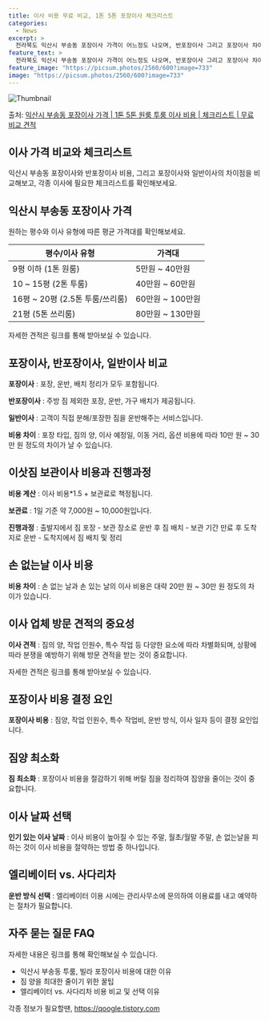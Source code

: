 ```yaml
---
title: 이사 비용 무료 비교, 1톤 5톤 포장이사 체크리스트
categories:
  - News
excerpt: >
  전라북도 익산시 부송동 포장이사 가격이 어느정도 나오며, 반포장이사 그리고 포장이사 차이점을 알아보겠습니다. 1톤 2톤 5톤 원룸 투룸 경우 이사 비용은 어느정도 되며, 어디서 무료 비교 견적을 받아 보실 수 있는지 간단한 이사 체크리스트와 함께 알아보겠습니다.익산시 부송동 포장이사 가격 무료 살펴보기 👈 클릭익산시 부송동 포장이사 평균 이사 비용평수익산시 부송동 평균 이사 비용원룸 이사9평 이하 (1톤)5만원 ~ 40만원투룸 이사10 ~ 15평 (2톤)40만원 ~ 60만원투룸/쓰리룸 이사16평 ~ 20평 (2.5톤)60만원 ~ 100만원쓰리룸 이사21평 (5톤) ~80만원 ~ 130만원우리집 무료 이사견적 받기 👈 클릭익산시 부송동 포장이사, 반포장이사, 일반이사 비교이사를 고려하실 때, 포장이사,..
feature_text: >
  전라북도 익산시 부송동 포장이사 가격이 어느정도 나오며, 반포장이사 그리고 포장이사 차이점을 알아보겠습니다. 1톤 2톤 5톤 원룸 투룸 경우 이사 비용은 어느정도 되며, 어디서 무료 비교 견적을 받아 보실 수 있는지 간단한 이사 체크리스트와 함께 알아보겠습니다.익산시 부송동 포장이사 가격 무료 살펴보기 👈 클릭익산시 부송동 포장이사 평균 이사 비용평수익산시 부송동 평균 이사 비용원룸 이사9평 이하 (1톤)5만원 ~ 40만원투룸 이사10 ~ 15평 (2톤)40만원 ~ 60만원투룸/쓰리룸 이사16평 ~ 20평 (2.5톤)60만원 ~ 100만원쓰리룸 이사21평 (5톤) ~80만원 ~ 130만원우리집 무료 이사견적 받기 👈 클릭익산시 부송동 포장이사, 반포장이사, 일반이사 비교이사를 고려하실 때, 포장이사,..
feature_image: "https://picsum.photos/2560/600?image=733"
image: "https://picsum.photos/2560/600?image=733"
---
```


![Thumbnail](https://img1.daumcdn.net/thumb/R800x0/?scode=mtistory2&fname=https%3A%2F%2Fblog.kakaocdn.net%2Fdn%2Fpk2Bw%2FbtsG80qwx1A%2FmkFrsQ7XRBtl5EvLY9CHsk%2Fimg.webp)

<p>출처: <a href="https://qoogle.tistory.com/8792" rel="dofollow">익산시 부송동 포장이사 가격 | 1톤 5톤 원룸 투룸 이사 비용 | 체크리스트 | 무료 비교 견적</a> </p>

## 이사 가격 비교와 체크리스트

익산시 부송동 포장이사와 반포장이사 비용, 그리고 포장이사와 일반이사의 차이점을 비교해보고, 각종 이사에 필요한 체크리스트를 확인해보세요.

## 익산시 부송동 포장이사 가격

원하는 평수와 이사 유형에 따른 평균 가격대를 확인해보세요.

**평수/이사 유형** | **가격대**  
---|---  
9평 이하 (1톤 원룸) | 5만원 ~ 40만원  
10 ~ 15평 (2톤 투룸) | 40만원 ~ 60만원  
16평 ~ 20평 (2.5톤 투룸/쓰리룸) | 60만원 ~ 100만원  
21평 (5톤 쓰리룸) | 80만원 ~ 130만원  
  
자세한 견적은 링크를 통해 받아보실 수 있습니다.

## 포장이사, 반포장이사, 일반이사 비교

**포장이사** : 포장, 운반, 배치 정리가 모두 포함됩니다.

**반포장이사** : 주방 짐 제외한 포장, 운반, 가구 배치가 제공됩니다.

**일반이사** : 고객이 직접 분해/포장한 짐을 운반해주는 서비스입니다.

**비용 차이** : 포장 타입, 짐의 양, 이사 예정일, 이동 거리, 옵션 비용에 따라 10만 원 ~ 30만 원 정도의 차이가 날 수
있습니다.

## 이삿짐 보관이사 비용과 진행과정

**비용 계산** : 이사 비용*1.5 + 보관료로 책정됩니다.

**보관료** : 1일 기준 약 7,000원 ~ 10,000원입니다.

**진행과정** : 출발지에서 짐 포장 - 보관 장소로 운반 후 짐 배치 - 보관 기간 만료 후 도착지로 운반 - 도착지에서 짐 배치 및
정리

## 손 없는날 이사 비용

**비용 차이** : 손 없는 날과 손 있는 날의 이사 비용은 대략 20만 원 ~ 30만 원 정도의 차이가 있습니다.

## 이사 업체 방문 견적의 중요성

**이사 견적** : 짐의 양, 작업 인원수, 특수 작업 등 다양한 요소에 따라 차별화되며, 상황에 따라 분쟁을 예방하기 위해 방문 견적을
받는 것이 중요합니다.

자세한 견적은 링크를 통해 받아보실 수 있습니다.

## 포장이사 비용 결정 요인

**포장이사 비용** : 짐양, 작업 인원수, 특수 작업비, 운반 방식, 이사 일자 등이 결정 요인입니다.

## 짐양 최소화

**짐 최소화** : 포장이사 비용을 절감하기 위해 버릴 짐을 정리하여 짐양을 줄이는 것이 중요합니다.

## 이사 날짜 선택

**인기 있는 이사 날짜** : 이사 비용이 높아질 수 있는 주말, 월초/월말 주말, 손 없는날을 피하는 것이 이사 비용을 절약하는 방법 중
하나입니다.

## 엘리베이터 vs. 사다리차

**운반 방식 선택** : 엘리베이터 이용 시에는 관리사무소에 문의하여 이용료를 내고 예약하는 절차가 필요합니다.

## 자주 묻는 질문 FAQ

자세한 내용은 링크를 통해 확인해보실 수 있습니다.

  * 익산시 부송동 투룸, 빌라 포장이사 비용에 대한 이유
  * 짐 양을 최대한 줄이기 위한 꿀팁
  * 엘리베이터 vs. 사다리차 비용 비교 및 선택 이유

 

각종 정보가 필요할땐, <a href="https://qoogle.tistory.com" rel="dofollow">https://qoogle.tistory.com</a>


